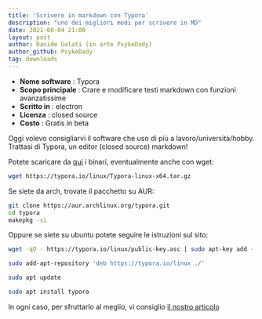 ```yaml
---
title: 'Scrivere in markdown con Typora'
description: "uno dei migliori modi per scrivere in MD"
date: 2021-08-04 21:00
layout: post
author: Davide Galati (in arte PsykeDady)
author_github: PsykeDady
tag: downloads
---
```


- **Nome software**   : Typora
- **Scopo principale** : Crare e modificare testi markdown con funzioni avanzatissime
- **Scritto in** : electron
- **Licenza** : closed source 
- **Costo** : Gratis in beta

Oggi volevo consigliarvi il software che uso di più a lavoro/università/hobby.   
Trattasi di Typora, un editor (closed source) markdown!

Potete scaricare da [qui](https://typora.io/linux/Typora-linux-x64.tar.gz) i binari, eventualmente anche con wget:
```bash
wget https://typora.io/linux/Typora-linux-x64.tar.gz
```

Se siete da arch, trovate il pacchetto su AUR: 
```bash
git clone https://aur.archlinux.org/typora.git 
cd typora
makepkg -si
```

Oppure se siete su ubuntu potete seguire le istruzioni sul sito: 
```bash
wget -qO - https://typora.io/linux/public-key.asc | sudo apt-key add -

sudo add-apt-repository 'deb https://typora.io/linux ./'

sudo apt update 

sudo apt install typora
```

In ogni caso, per sfruttarlo al meglio, vi consiglio [il nostro articolo](https://linuxhub.it/articles/howto-installare-personalizzare-ed-usare-typora)
